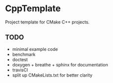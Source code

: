 # CppTemplate
Project template for CMake C++ projects.

## TODO
* minimal example code
* benchmark
* doctest
* doxygen + breathe + sphinx for documentation
* travisCI
* split up CMakeLists.txt for better clarity